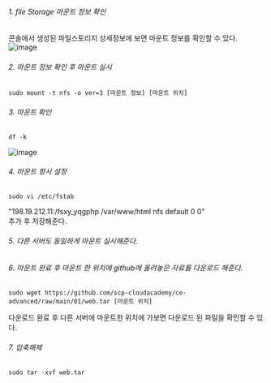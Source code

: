 ###### 1. file Storage 마운트 정보 확인
   콘솔에서 생성된 파일스토리지 상세정보에 보면 마운트 정보를 확인할 수 있다. </br>
  ![image](https://github.com/scp-cloudacademy/ce-advanced/assets/147478897/02dd33b9-ed2f-42ac-b98d-c32170533ac0)

###### 2. 마운트 정보 확인 후 마운트 실시
```
sudo mount -t nfs -o ver=3 [마운트 정보] [마운트 위치]
```
###### 3. 마운트 확인
```
df -k
```
![image](https://github.com/scp-cloudacademy/ce-advanced/assets/147478897/cd401e8d-4bee-4d56-a580-5154a665d2e8)

###### 4. 마운트 항시 설정
```
sudo vi /etc/fstab
```

"198.19.212.11:/fsxy_yqgphp /var/www/html	nfs	default	0 0" </br> 
추가 후 저장해준다.

###### 5. 다른 서버도 동일하게 마운트 실시해준다.
###### 6. 마운트 완료 후 마운트 한 위치에 github에 올려놓은 자료를 다운로드 해준다.
```
sudo wget https://github.com/scp-cloudacademy/ce-advanced/raw/main/01/web.tar [마운트 위치]
```

다운로드 완료 후 다른 서버에 마운트한 위치에 가보면 다운로드 된 파일을 확인할 수 있다.

###### 7. 압축해제
```
sudo tar -xvf web.tar
```
